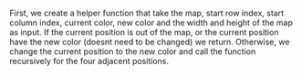 First, we create a helper function that take the map, start row index, start column index, current color, new color and the width and height of the map as input. If the current position is out of the map, or the current position have the new color (doesnt need to be changed) we return.
Otherwise, we change the current position to the new color and call the function recursively for the four adjacent positions.